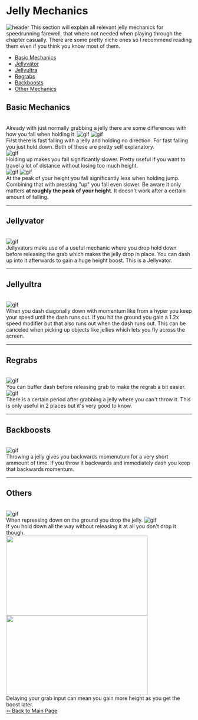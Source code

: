 # Jelly Mechanics
![header](https://cdn.discordapp.com/attachments/752203178715644024/910956932754456596/20211117233942_1.jpg)
This section will explain all relevant jelly mechanics for speedrunning farewell, that where not needed when playing through the chapter casually. There are some pretty niche ones so I recommend reading them even if you think you know most of them.

- [Basic Mechanics](#basic-mechanics)
- [Jellyvator](#jellyvator)
- [Jellyultra](#jellyultra)
- [Regrabs](#regrabs)
- [Backboosts](#backboosts)
- [Other Mechanics](#others)
## Basic Mechanics
\
 Already with just normally grabbing a jelly there are some differences with how you fall when holding it.
 ![gif](https://github.com/Tiyo98/celeste-cuecollection/blob/main/images/jellyholddown.webp)
 ![gif](https://github.com/Tiyo98/celeste-cuecollection/blob/main/images/jellyholdnothing.webp)
 \
 First there is fast falling with a jelly and holding no direction. For fast falling you just hold down. Both of these are pretty self explanatory.
 \
 ![gif](https://github.com/Tiyo98/celeste-cuecollection/blob/main/images/jellyholdup.webp)
 \
 Holding up makes you fall significantly slower. Pretty useful if you want to travel a lot of distance without losing too much height.
 \
 ![gif](https://github.com/Tiyo98/celeste-cuecollection/blob/main/images/jellyholdjump.webp)
 ![gif](https://github.com/Tiyo98/celeste-cuecollection/blob/main/images/jellyholdup+jump.webp)
 \
 At the peak of your height you fall significantly less when holding jump. Combining that with pressing "up" you fall even slower. Be aware it only matters **at roughly the peak of your height**. It doesn't work after a certain amount of falling.
 
----
## Jellyvator
\
 ![gif](https://github.com/Tiyo98/celeste-cuecollection/blob/main/images/jellyvator.webp)
 \
 Jellyvators make use of a useful mechanic where you drop hold down before releasing the grab which makes the jelly drop in place. You can dash up into it afterwards to gain a huge height boost. This is a Jellyvator.

----
## Jellyultra
\
 ![gif](https://github.com/Tiyo98/celeste-cuecollection/blob/main/images/jellyultra.webp)
 \
 When you dash diagonally down with momentum like from a hyper you keep your speed until the dash runs out. If you hit the ground you gain a 1.2x speed modifier but that also runs out when the dash runs out. This can be canceled when picking up objects like jellies which lets you fly across the screen.
 
----
## Regrabs
\
 ![gif](https://github.com/Tiyo98/celeste-cuecollection/blob/main/images/jellyregrab.webp)
 \
 You can buffer dash before releasing grab to make the regrab a bit easier.
 \
 ![gif](https://github.com/Tiyo98/celeste-cuecollection/blob/main/images/jellythrowdelay.webp)
 \
 There is a certain period after grabbing a jelly where you can't throw it. This is only useful in 2 places but it's very good to know.

----
## Backboosts
\
 ![gif](https://github.com/Tiyo98/celeste-cuecollection/blob/main/images/jellybackthrow.webp)
 \
 Throwing a jelly gives you backwards momenutum for a very short ammount of time. If you throw it backwards and immediately dash you keep that backwards momentum.
 
----
## Others
\
 ![gif](https://github.com/Tiyo98/celeste-cuecollection/blob/main/images/jellydowndrop.webp)
 \
 When repressing down on the ground you drop the jelly.
 ![gif](https://github.com/Tiyo98/celeste-cuecollection/blob/main/images/jellynodrop.webp)
 \
 If you hold down all the way without releasing it at all you don't drop it though.
 \
 <img src="https://github.com/Tiyo98/celeste-cuecollection/blob/main/images/jellygrabhold.webp" width="384" height="216"/>
 <img src="https://github.com/Tiyo98/celeste-cuecollection/blob/main/images/jellygrabdelay.webp" width="384" height="216"/>
 \
 Delaying your grab input can mean you gain more height as you get the boost later.
\
[⇦ Back to Main Page](https://github.com/Tiyo98/celeste-cuecollection)



